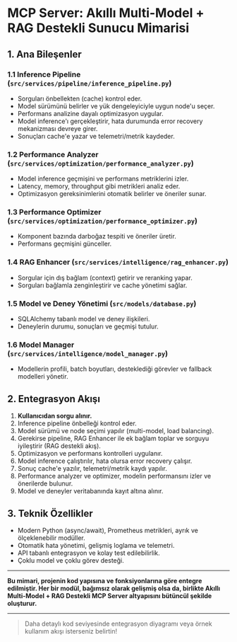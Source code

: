# MCP Server: Akıllı Multi-Model + RAG Destekli Sunucu Mimarisi

## 1. Ana Bileşenler

### 1.1 Inference Pipeline (`src/services/pipeline/inference_pipeline.py`)
- Sorguları önbellekten (cache) kontrol eder.
- Model sürümünü belirler ve yük dengeleyiciyle uygun node'u seçer.
- Performans analizine dayalı optimizasyon uygular.
- Model inference'ı gerçekleştirir, hata durumunda error recovery mekanizması devreye girer.
- Sonuçları cache'e yazar ve telemetri/metrik kaydeder.

### 1.2 Performance Analyzer (`src/services/optimization/performance_analyzer.py`)
- Model inference geçmişini ve performans metriklerini izler.
- Latency, memory, throughput gibi metrikleri analiz eder.
- Optimizasyon gereksinimlerini otomatik belirler ve öneriler sunar.

### 1.3 Performance Optimizer (`src/services/optimization/performance_optimizer.py`)
- Komponent bazında darboğaz tespiti ve öneriler üretir.
- Performans geçmişini günceller.

### 1.4 RAG Enhancer (`src/services/intelligence/rag_enhancer.py`)
- Sorgular için dış bağlam (context) getirir ve reranking yapar.
- Sorguları bağlamla zenginleştirir ve cache yönetimi sağlar.

### 1.5 Model ve Deney Yönetimi (`src/models/database.py`)
- SQLAlchemy tabanlı model ve deney ilişkileri.
- Deneylerin durumu, sonuçları ve geçmişi tutulur.

### 1.6 Model Manager (`src/services/intelligence/model_manager.py`)
- Modellerin profili, batch boyutları, desteklediği görevler ve fallback modelleri yönetir.

## 2. Entegrasyon Akışı

1. **Kullanıcıdan sorgu alınır.**
2. Inference pipeline önbelleği kontrol eder.
3. Model sürümü ve node seçimi yapılır (multi-model, load balancing).
4. Gerekirse pipeline, RAG Enhancer ile ek bağlam toplar ve sorguyu iyileştirir (RAG destekli akış).
5. Optimizasyon ve performans kontrolleri uygulanır.
6. Model inference çalıştırılır, hata olursa error recovery çalışır.
7. Sonuç cache'e yazılır, telemetri/metrik kaydı yapılır.
8. Performance analyzer ve optimizer, modelin performansını izler ve önerilerde bulunur.
9. Model ve deneyler veritabanında kayıt altına alınır.

## 3. Teknik Özellikler
- Modern Python (async/await), Prometheus metrikleri, ayrık ve ölçeklenebilir modüller.
- Otomatik hata yönetimi, gelişmiş loglama ve telemetri.
- API tabanlı entegrasyon ve kolay test edilebilirlik.
- Çoklu model ve çoklu görev desteği.

---

**Bu mimari, projenin kod yapısına ve fonksiyonlarına göre entegre edilmiştir. Her bir modül, bağımsız olarak gelişmiş olsa da, birlikte Akıllı Multi-Model + RAG Destekli MCP Server altyapısını bütüncül şekilde oluşturur.**

---

> Daha detaylı kod seviyesinde entegrasyon diyagramı veya örnek kullanım akışı isterseniz belirtin!